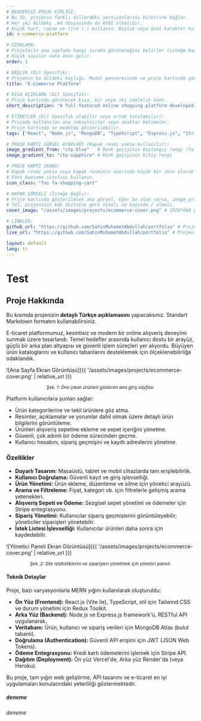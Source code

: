 ```yaml
---
# BENZERSİZ PROJE KİMLİĞİ: 
# Bu ID, projenin farklı dillerdeki versiyonlarını birbirine bağlar.
# Her iki dildeki .md dosyasında da AYNI olmalıdır.
# Küçük harf, rakam ve tire (-) kullanın. Boşluk veya özel karakter kullanmaktan kaçının.
id: e-commerce-platform 

# SIRALAMA:
# Projelerin ana sayfada hangi sırada görüneceğini belirler (isteğe bağlı).
# Küçük sayılar daha önce gelir.
order: 1

# BAŞLIK (Dil Spesifik):
# Projenin bu dildeki başlığı. Modal penceresinde ve proje kartında görünür.
title: "E-Commerce Platform"

# KISA AÇIKLAMA (Dil Spesifik):
# Proje kartında görünecek kısa, bir veya iki cümlelik özet.
short_description: "A full-featured online shopping platform developed with modern React and Node.js technologies, offering a seamless user experience."

# ETİKETLER (Dil Spesifik olabilir veya ortak tutulabilir):
# Projede kullanılan ana teknolojiler veya anahtar kelimeler. 
# Proje kartında ve modalda gösterilebilir.
tags: ["React", "Node.js", "MongoDB", "TypeScript", "Express.js", "Stripe"]

# PROJE KARTI GÖRSEL AYARLARI (Kapak resmi yoksa kullanılır):
image_gradient_from: "ctp-blue"   # Renk geçişinin başlangıç rengi (Tailwind renk sınıfı)
image_gradient_to: "ctp-sapphire" # Renk geçişinin bitiş rengi

# PROJE KARTI İKONU:
# Kapak resmi yoksa veya kapak resminin üzerinde küçük bir ikon olarak gösterilir.
# Font Awesome sınıfını kullanın.
icon_class: "fas fa-shopping-cart"

# KAPAK GÖRSELİ (İsteğe Bağlı):
# Proje kartında gösterilecek ana görsel. Eğer bu alan varsa, image_gradient_* alanları kullanılmaz.
# Yol, projenizin kök dizinine göre olmalı ve başında / olmalı.
cover_image: "/assets/images/projects/ecommerce-cover.png" # 1920*960 pixel

# LİNKLER:
github_url: "https://github.com/SahinMuhametAbdullah/portfolio" # Projenin GitHub deposu (varsa)
live_url: "https://github.com/SahinMuhametAbdullah/portfolio" # Projenin canlı demo adresi (varsa)

layout: default
lang: tr
---
```

# Test
## Proje Hakkında

Bu kısımda projenizin **detaylı Türkçe açıklamasını** yapacaksınız. Standart Markdown formatını kullanabilirsiniz.

E-ticaret platformumuz, kesintisiz ve modern bir online alışveriş deneyimi sunmak üzere tasarlandı. Temel hedefler arasında kullanıcı dostu bir arayüz, güçlü bir arka plan altyapısı ve güvenli işlem süreçleri yer alıyordu. Büyüyen ürün kataloglarını ve kullanıcı tabanlarını desteklemek için ölçeklenebilirliğe odaklandık.

![Ana Sayfa Ekran Görüntüsü]({{ '/assets/images/projects/ecommerce-cover.png' | relative_url }})
*<center><small>Şek. 1: Öne çıkan ürünleri gösteren ana giriş sayfası.</small></center>*

Platform kullanıcılara şunları sağlar:
- Ürün kategorilerine ve tekil ürünlere göz atma.
- Resimler, açıklamalar ve yorumlar dahil olmak üzere detaylı ürün bilgilerini görüntüleme.
- Ürünleri alışveriş sepetine ekleme ve sepet içeriğini yönetme.
- Güvenli, çok adımlı bir ödeme sürecinden geçme.
- Kullanıcı hesabını, sipariş geçmişini ve kayıtlı adreslerini yönetme.

### Özellikler

*   **Duyarlı Tasarım:** Masaüstü, tablet ve mobil cihazlarda tam erişilebilirlik.
*   **Kullanıcı Doğrulama:** Güvenli kayıt ve giriş işlevselliği.
*   **Ürün Yönetimi:** Ürün ekleme, düzenleme ve silme için yönetici arayüzü.
*   **Arama ve Filtreleme:** Fiyat, kategori vb. için filtrelerle gelişmiş arama yetenekleri.
*   **Alışveriş Sepeti ve Ödeme:** Sezgisel sepet yönetimi ve ödemeler için Stripe entegrasyonu.
*   **Sipariş Yönetimi:** Kullanıcılar sipariş geçmişlerini görüntüleyebilir; yöneticiler siparişleri yönetebilir.
*   **İstek Listesi İşlevselliği:** Kullanıcılar ürünleri daha sonra için kaydedebilir.

![Yönetici Paneli Ekran Görüntüsü]({{ '/assets/images/projects/ecommerce-cover.png' | relative_url }})
*<center><small>Şek. 2: Site istatistiklerini ve siparişleri yönetmek için yönetici paneli.</small></center>*

#### Teknik Detaylar

Proje, bazı varyasyonlarla MERN yığını kullanılarak oluşturuldu:

*   **Ön Yüz (Frontend):** React.js (Vite ile), TypeScript, stil için Tailwind CSS ve durum yönetimi için Redux Toolkit.
*   **Arka Yüz (Backend):** Node.js ve Express.js framework'ü, RESTful API uygulanarak.
*   **Veritabanı:** Ürün, kullanıcı ve sipariş verileri için MongoDB Atlas (bulut tabanlı).
*   **Doğrulama (Authentication):** Güvenli API erişimi için JWT (JSON Web Tokens).
*   **Ödeme Entegrasyonu:** Kredi kartı ödemelerini işlemek için Stripe API.
*   **Dağıtım (Deployment):** Ön yüz Vercel'de, Arka yüz Render'da (veya Heroku).

Bu proje, tam yığın web geliştirme, API tasarımı ve e-ticaret en iyi uygulamaları konularındaki yeterliliği göstermektedir.

##### deneme
###### deneme